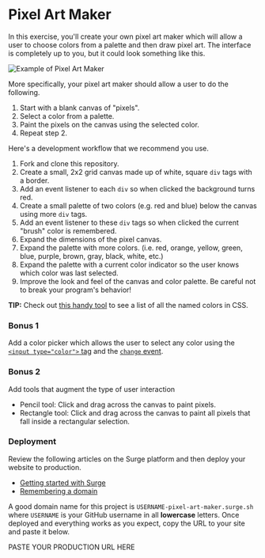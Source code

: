 # Pixel Art Maker

In this exercise, you'll create your own pixel art maker which will allow a user to choose colors from a palette and then draw pixel art. The interface is completely up to you, but it could look something like this.

![Example of Pixel Art Maker](pixel-art-maker-alt.png)

More specifically, your pixel art maker should allow a user to do the following.

1. Start with a blank canvas of "pixels".
1. Select a color from a palette.
1. Paint the pixels on the canvas using the selected color.
1. Repeat step 2.

Here's a development workflow that we recommend you use.

1. Fork and clone this repository.
1. Create a small, 2x2 grid canvas made up of white, square `div` tags with a border.
1. Add an event listener to each `div` so when clicked the background turns red.
1. Create a small palette of two colors (e.g. red and blue) below the canvas using more `div` tags.
1. Add an event listener to these `div` tags so when clicked the current "brush" color is remembered.
1. Expand the dimensions of the pixel canvas.
1. Expand the palette with more colors. (i.e. red, orange, yellow, green, blue, purple, brown, gray, black, white, etc.)
1. Expand the palette with a current color indicator so the user knows which color was last selected.
1. Improve the look and feel of the canvas and color palette. Be careful not to break your program's behavior!

**TIP:** Check out [this handy tool](http://www.colors.commutercreative.com/grid/) to see a list of all the named colors in CSS.

### Bonus 1

Add a color picker which allows the user to select any color using the [`<input type="color">` tag](https://developer.mozilla.org/en-US/docs/Web/HTML/Element/input/color) and the [`change` event](https://developer.mozilla.org/en-US/docs/Web/Events/change).

### Bonus 2

Add tools that augment the type of user interaction

- Pencil tool: Click and drag across the canvas to paint pixels.
- Rectangle tool: Click and drag across the canvas to paint all pixels that fall inside a rectangular selection.

### Deployment

Review the following articles on the Surge platform and then deploy your website to production.

- [Getting started with Surge](http://surge.sh/help/getting-started-with-surge)
- [Remembering a domain](http://surge.sh/help/remembering-a-domain)

A good domain name for this project is `USERNAME-pixel-art-maker.surge.sh` where `USERNAME` is your GitHub username in all **lowercase** letters. Once deployed and everything works as you expect, copy the URL to your site and paste it below.

PASTE YOUR PRODUCTION URL HERE
